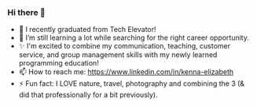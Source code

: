 ### Hi there 👋

<!--
**Kenna-Elizabeth/Kenna-Elizabeth** is a ✨ _special_ ✨ repository because its `README.md` (this file) appears on your GitHub profile.

Here are some ideas to get you started:
-->
- 🔭 I recently graduated from Tech Elevator!
- 🌱 I’m still learning a lot while searching for the right career opportunity.
- ✨ I'm excited to combine my communication, teaching, customer service, and group management skills with my newly learned programming education!
- 📫 How to reach me: https://www.linkedin.com/in/kenna-elizabeth
- ⚡ Fun fact: I LOVE nature, travel, photography and combining the 3 (& did that professionally for a bit previously).

